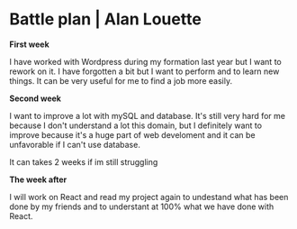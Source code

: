 # Battle plan | Alan Louette

**First week**

I have worked with Wordpress during my formation last year but I want to rework on it. I have forgotten a bit but I want to perform and to learn new things. It can be very useful for me to find a  job more easily.

**Second week**

I want to improve a lot with mySQL and database. It's still very hard for me because I don't understand a lot this domain, but I definitely want to improve because it's a huge part of web develoment and it can be unfavorable if I can't use database. 

It can takes 2 weeks if im still struggling

**The week after**

I will work on React and read my project again to undestand what has been done by my friends and to understant at 100% what we have done with React.


